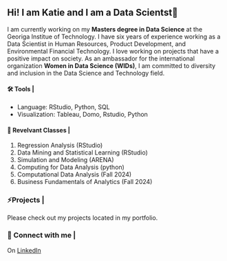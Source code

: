 ## Hi! I am Katie and I am a Data Scientst👋

<!--
**katiecolasonox/katiecolasonox** is a ✨ _special_ ✨ repository because its `README.md` (this file) appears on your GitHub profile.

Here are some ideas to get you started:

- 🔭 I’m currently working on ...
- 🌱 I’m currently learning ...
- 👯 I’m looking to collaborate on ...
- 🤔 I’m looking for help with ...
- 💬 Ask me about ...
- 📫 How to reach me: ...
- 😄 Pronouns: ...
- ⚡ Fun fact: ...
-->

I am currently working on my **Masters degree in Data Science** at the Georiga Institue of Technology. I have six years of experience working as a Data Scientist in Human Resources, Product Development, and Environmental Financial Technology. I love working on projects that have a positive impact on society. As an ambassador for the international organization **Women in Data Science (WIDs)**, I am committed to diversity and inclusion in the Data Science and Technology field. 

#### 🛠️ Tools |
- Language: RStudio, Python, SQL
- Visualization: Tableau, Domo, Rstudio, Python

#### 🔭 Revelvant Classes |
1. Regression Analysis (RStudio)
2. Data Mining and Statistical Learning (RStudio)
3. Simulation and Modeling (ARENA)
4. Computing for Data Analysis (python)
5. Computational Data Analysis (Fall 2024)
6. Business Fundamentals of Analytics (Fall 2024)

### ⚡Projects |
Please check out my projects located in my portfolio.

### 👯 Connect with me |
On [LinkedIn](https://www.linkedin.com/in/katie-colasono)

